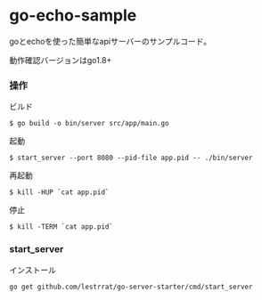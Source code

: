
# go-echo-sample

goとechoを使った簡単なapiサーバーのサンプルコード。

動作確認バージョンはgo1.8+

### 操作

ビルド

```
$ go build -o bin/server src/app/main.go
```

起動

```
$ start_server --port 8080 --pid-file app.pid -- ./bin/server
```

再起動　

```
$ kill -HUP `cat app.pid`
```

停止  

```
$ kill -TERM `cat app.pid`
```

### start_server

インストール
```
go get github.com/lestrrat/go-server-starter/cmd/start_server
```
